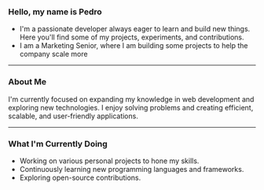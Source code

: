 ### Hello, my name is Pedro
- I'm a passionate developer always eager to learn and build new things. Here you'll find some of my projects, experiments, and contributions.
- I am a Marketing Senior, where I am building some projects to help the company scale more
___
### About Me
I'm currently focused on expanding my knowledge in web development and exploring new technologies. I enjoy solving problems and creating efficient, scalable, and user-friendly applications.
___
### What I'm Currently Doing
- Working on various personal projects to hone my skills.
- Continuously learning new programming languages and frameworks.
- Exploring open-source contributions.
